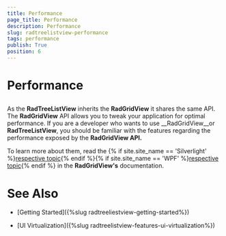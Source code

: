 ```yaml
---
title: Performance
page_title: Performance
description: Performance
slug: radtreelistview-performance
tags: performance
publish: True
position: 6
---
```


# Performance



## 

As the __RadTreeListView__ inherits the __RadGridView__ it shares the same API. The __RadGridView__ API allows you to tweak your application for optimal performance. If you are a developer who wants to use __RadGridView__or __RadTreeListView__, you should be familiar with the features regarding the performance exposed by the __RadGridView API.__

To learn more about them, read the 
        {% if site.site_name == 'Silverlight' %}[respective topic](http://www.telerik.com/help/silverlight/radgridview-performance-tips-tricks.html){% endif %}{% if site.site_name == 'WPF' %}[respective topic](http://www.telerik.com/help/wpf/radgridview-performance-tips-tricks.html){% endif %}
          in the __RadGridView's__ documentation. 

# See Also

 * [Getting Started]({%slug radtreeliestview-getting-started%})

 * [UI Virtualization]({%slug radtreelistview-features-ui-virtualization%})

